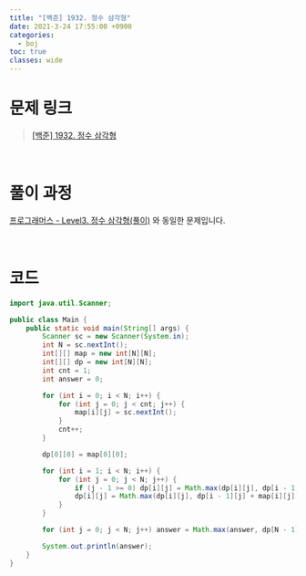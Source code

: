 ```yaml
---
title: "[백준] 1932. 정수 삼각형"
date: 2021-3-24 17:55:00 +0900
categories:
  - boj
toc: true
classes: wide
---
```


# 문제 링크

> [[백준] 1932. 정수 삼각형](https://www.acmicpc.net/problem/1932)

<br>

# 풀이 과정

[프로그래머스 - Level3. 정수 삼각형(풀이)](https://ddb8036631.github.io/%EC%95%8C%EA%B3%A0%EB%A6%AC%EC%A6%98%20%ED%92%80%EC%9D%B4/%ED%94%84%EB%A1%9C%EA%B7%B8%EB%9E%98%EB%A8%B8%EC%8A%A4_L3_%EC%A0%95%EC%88%98-%EC%82%BC%EA%B0%81%ED%98%95/) 와 동일한 문제입니다.

<br>

# 코드

```java
import java.util.Scanner;

public class Main {
    public static void main(String[] args) {
        Scanner sc = new Scanner(System.in);
        int N = sc.nextInt();
        int[][] map = new int[N][N];
        int[][] dp = new int[N][N];
        int cnt = 1;
        int answer = 0;

        for (int i = 0; i < N; i++) {
            for (int j = 0; j < cnt; j++) {
                map[i][j] = sc.nextInt();
            }
            cnt++;
        }

        dp[0][0] = map[0][0];

        for (int i = 1; i < N; i++) {
            for (int j = 0; j < N; j++) {
                if (j - 1 >= 0) dp[i][j] = Math.max(dp[i][j], dp[i - 1][j - 1] + map[i][j]);
                dp[i][j] = Math.max(dp[i][j], dp[i - 1][j] + map[i][j]);
            }
        }

        for (int j = 0; j < N; j++) answer = Math.max(answer, dp[N - 1][j]);

        System.out.println(answer);
    }
}
```